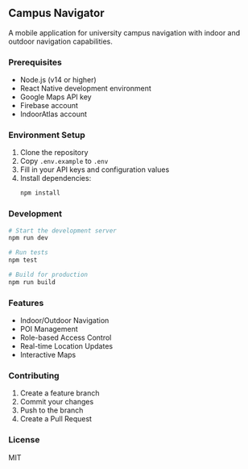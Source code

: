 ## Campus Navigator

A mobile application for university campus navigation with indoor and outdoor navigation capabilities.

### Prerequisites

- Node.js (v14 or higher)
- React Native development environment
- Google Maps API key
- Firebase account
- IndoorAtlas account

### Environment Setup

1. Clone the repository
2. Copy `.env.example` to `.env`
3. Fill in your API keys and configuration values
4. Install dependencies:
   ```bash
   npm install
   ```

### Development

```bash
# Start the development server
npm run dev

# Run tests
npm test

# Build for production
npm run build
```

### Features

- Indoor/Outdoor Navigation
- POI Management
- Role-based Access Control
- Real-time Location Updates
- Interactive Maps

### Contributing

1. Create a feature branch
2. Commit your changes
3. Push to the branch
4. Create a Pull Request

### License

MIT
